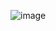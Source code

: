 ![image](https://github.com/emepuert/negewebsite/assets/75847225/52db3dcf-4109-4b42-893c-18f6432944f5)
